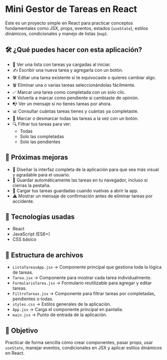 # Mini Gestor de Tareas en React

Este es un proyecto simple en React para practicar conceptos fundamentales como JSX, props, eventos, estados (`useState`), estilos dinámicos, condicionales y manejo de listas (`map`).

## 🛠️ ¿Qué puedes hacer con esta aplicación?

- 👀 Ver una lista con tareas ya cargadas al iniciar.
- ✍️ Escribir una nueva tarea y agregarla con un botón.
- 🛠️ Editar una tarea existente si te equivocaste o quieres cambiar algo.
- 🗑️ Eliminar una o varias tareas seleccionándolas fácilmente.
- ✅ Marcar una tarea como completada con un solo clic.
- ❌ Volverla a marcar como pendiente si cambiaste de opinión.
- 📭 Ver un mensaje si no tienes tareas por ahora.
- 📊 Consultar cuántas tareas tienes y cuántas ya completaste.
- 📌 Marcar o desmarcar todas las tareas a la vez con un botón.
- 🔍 Filtrar tus tareas para ver:
  - Todas
  - Solo las completadas
  - Solo las pendientes

## 🧩 Próximas mejoras

- 🎨 Diseñar la interfaz completa de la aplicación para que sea más visual y agradable para el usuario.
- 💾 Guardar automáticamente las tareas en tu navegador, incluso si cierras la pestaña.
- 🔄 Cargar tus tareas guardadas cuando vuelvas a abrir la app.
- ⚠️ Mostrar un mensaje de confirmación antes de eliminar tareas por accidente.

## 🧩 Tecnologías usadas

- React
- JavaScript (ES6+)
- CSS básico

## 📂 Estructura de archivos

- `ListaTareasApp.jsx` → Componente principal que gestiona toda la lógica de tareas.
- `Tarea.jsx` → Componente para mostrar cada tarea individualmente.
- `FormularioTarea.jsx` → Formulario reutilizable para agregar y editar tareas.
- `FiltroTareas.jsx` → Componente para filtrar tareas por completadas, pendientes o todas.
- `styles.css` → Estilos generales de la aplicación.
- `App.jsx` → Carga el componente principal en pantalla.
- `main.jsx` → Punto de entrada de la aplicación.

## 🎯 Objetivo

Practicar de forma sencilla cómo crear componentes, pasar props, usar `useState`, manejar eventos, condicionales en JSX y aplicar estilos dinámicos en React.
